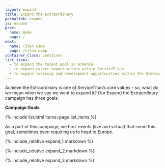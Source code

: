 ```yaml
---
layout: expand
title: Expand the extraordinary
permalink: expand
js: expand
prev:
  name: Home
  page: /
next:
  name: Titan Camp
  page: /titan-camp
container_class: container
list_items:
  - to expand the talent pool in Armenia
  - to expand career opportunities within ServiceTitan
  - to expand learning and development opportunities within the Armenian tech community
---
```


Achieve the Extraordinary is one of ServiceTitan’s core values - so, what do we mean when we say we want to expand it? Our Expand the Extraordinary campaign has three goals:

<strong>Campaign Goals</strong>

{% include list.html items=page.list_items %}

As a part of this campaign, we host events (live and virtual) that serve this goal, sometimes even requiring us to head to Europe. 

{% include_relative expand_1.markdown %}

{% include_relative expand_2.markdown %}

{% include_relative expand_3.markdown %}
